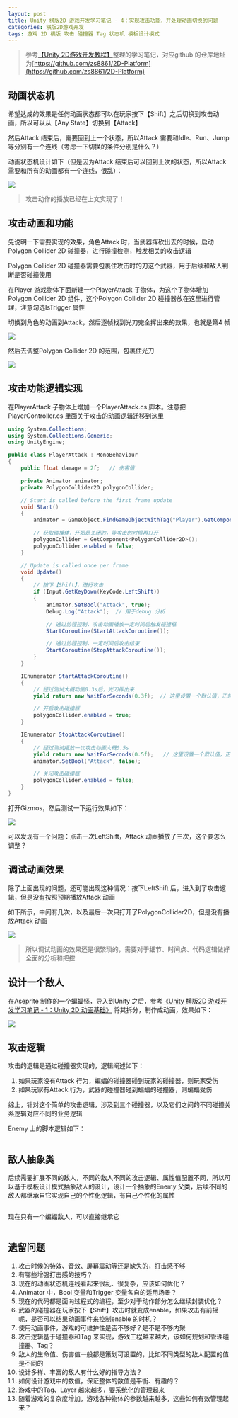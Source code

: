 ```yaml
---
layout: post
title: Unity 横版2D 游戏开发学习笔记 - 4：实现攻击功能，并处理动画切换的问题
categories: 横版2D游戏开发
tags: 游戏 2D 横版 攻击 碰撞器 Tag 状态机 模板设计模式 
---
```


>参考[【Unity 2D游戏开发教程】](https://www.bilibili.com/video/BV1sE411L7kV)整理的学习笔记，对应github 的仓库地址为[https://github.com/zs8861/2D-Platform](https://github.com/zs8861/2D-Platform)

## 动画状态机

希望达成的效果是任何动画状态都可以在玩家按下【Shift】之后切换到攻击动画，所以可以从【Any State】切换到【Attack】

然后Attack 结束后，需要回到上一个状态，所以Attack 需要和Idle、Run、Jump 等分别有一个连线（考虑一下切换的条件分别是什么？）

动画状态机设计如下（但是因为Attack 结束后可以回到上次的状态，所以Attack 需要和所有的动画都有一个连线，很乱）：

![](../media/image/2024-10-28/01.png)

>攻击动作的播放已经在上文实现了！

## 攻击动画和功能

先说明一下需要实现的效果，角色Attack 时，当武器挥砍出去的时候，启动Polygon Collider 2D 碰撞器，进行碰撞检测，触发相关的攻击逻辑

Polygon Collider 2D 碰撞器需要包裹住攻击时的刀这个武器，用于后续和敌人判断是否碰撞使用

在Player 游戏物体下面新建一个PlayerAttack 子物体，为这个子物体增加Polygon Collider 2D 组件，这个Polygon Collider 2D 碰撞器放在这里进行管理，注意勾选IsTrigger 属性

切换到角色的动画到Attack，然后逐帧找到光刀完全挥出来的效果，也就是第4 帧

![](../media/image/2024-10-28/02.gif)

然后去调整Polygon Collider 2D 的范围，包裹住光刀

![](../media/image/2024-10-28/03.png)

## 攻击功能逻辑实现

在PlayerAttack 子物体上增加一个PlayerAttack.cs 脚本。注意把PlayerController.cs 里面关于攻击的动画逻辑迁移到这里

```c#
using System.Collections;
using System.Collections.Generic;
using UnityEngine;

public class PlayerAttack : MonoBehaviour
{
    public float damage = 2f;   // 伤害值

    private Animator animator;
    private PolygonCollider2D polygonCollider;

    // Start is called before the first frame update
    void Start()
    {
        animator = GameObject.FindGameObjectWithTag("Player").GetComponent<Animator>();

        // 获取碰撞体，开始是关闭的，等攻击的时候再打开
        polygonCollider = GetComponent<PolygonCollider2D>();
        polygonCollider.enabled = false;
    }

    // Update is called once per frame
    void Update()
    {
        // 按下【Shift】，进行攻击
        if (Input.GetKeyDown(KeyCode.LeftShift))
        {
            animator.SetBool("Attack", true);
            Debug.Log("Attack");  // 用于debug 分析

            // 通过协程控制，攻击动画播放一定时间后触发碰撞框
            StartCoroutine(StartAttackCoroutine());

            // 通过协程控制，一定时间后攻击结束
            StartCoroutine(StopAttackCoroutine());
        }
    }

    IEnumerator StartAttackCoroutine()
    {
        // 经过测试大概动画0.3s后，光刀挥出来
        yield return new WaitForSeconds(0.3f);  // 这里设置一个默认值，正常情况下应该是作为参数可配置的

        // 开启攻击碰撞框
        polygonCollider.enabled = true;
    }

    IEnumerator StopAttackCoroutine()
    {
        // 经过测试播放一次攻击动画大概0.5s
        yield return new WaitForSeconds(0.5f);   // 这里设置一个默认值，正常情况下应该是作为参数可配置的
        animator.SetBool("Attack", false);

        // 关闭攻击碰撞框
        polygonCollider.enabled = false;
    }
}

```

打开Gizmos，然后测试一下运行效果如下：

![](../media/image/2024-10-28/04.gif)

可以发现有一个问题：点击一次LeftShift，Attack 动画播放了三次，这个要怎么调整？

## 调试动画效果

除了上面出现的问题，还可能出现这种情况：按下LeftShift 后，进入到了攻击逻辑，但是没有按照预期播放Attack 动画

如下所示，中间有几次，以及最后一次只打开了PolygonCollider2D，但是没有播放Attack 动画

![](../media/image/2024-10-28/05.gif)

>所以调试动画的效果还是很繁琐的，需要对于细节、时间点、代码逻辑做好全面的分析和把控

## 设计一个敌人

在Aseprite 制作的一个蝙蝠怪，导入到Unity 之后，参考[《Unity 横版2D 游戏开发学习笔记 - 1：Unity 2D 动画基础》](https://xumenger.github.io/1-unity-2d-game-20241026/) 将其拆分，制作成动画，效果如下：

![](../media/image/2024-10-28/.gif)

## 攻击逻辑

攻击的逻辑是通过碰撞器实现的，逻辑阐述如下：

1. 如果玩家没有Attack 行为，蝙蝠的碰撞器碰到玩家的碰撞器，则玩家受伤
2. 如果玩家有Attack 行为，武器的碰撞器碰到蝙蝠的碰撞器，则蝙蝠受伤

综上，针对这个简单的攻击逻辑，涉及到三个碰撞器，以及它们之间的不同碰撞关系逻辑对应不同的业务逻辑

Enemy 上的脚本逻辑如下：

```c#

```

## 敌人抽象类

后续需要扩展不同的敌人，不同的敌人不同的攻击逻辑、属性值配置不同，所以可以基于模板设计模式抽象敌人的设计，设计一个抽象的Enemy 父类，后续不同的敌人都继承自它实现自己的个性化逻辑，有自己个性化的属性

```c#

```

现在只有一个蝙蝠敌人，可以直接继承它

```c#

```

## 遗留问题

1. 攻击时候的特效、音效、屏幕震动等还是缺失的，打击感不够
2. 有哪些增强打击感的技巧？
3. 现在的动画状态机连线看起来很乱、很复杂，应该如何优化？
4. Animator 中，Bool 变量和Trigger 变量各自的适用场景？
5. 现在的代码都是面向过程式的编程，至少对于动作部分怎么继续封装优化？
6. 武器的碰撞器在玩家按下【Shift】攻击时就变成enable，如果攻击有前摇呢，是否可以结果动画事件来控制enable 的时机？
7. 使用动画事件，游戏的可维护性是否不够好？是不是不够内聚
8. 攻击逻辑基于碰撞器和Tag 来实现，游戏工程越来越大，该如何规划和管理碰撞器、Tag？
9. 敌人的生命值、伤害值一般都是策划可设置的，比如不同类型的敌人配置的值是不同的
10. 设计多样、丰富的敌人有什么好的指导方法？
11. 如何设计游戏中的数值，保证整体的数值是平衡、有趣的？
12. 游戏中的Tag、Layer 越来越多，要系统化的管理起来
13. 随着游戏的复杂度增加，游戏各种物体的参数越来越多，这些如何有效管理起来？
